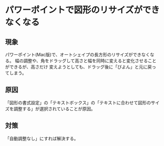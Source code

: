 # パワーポイントで図形のリサイズができなくなる

## 現象

パワーポイント(Mac版)で、オートシェイプの長方形のリサイズができなくなる。
幅の調整や、角をドラッグして高さと幅を同時に変えると変化させることができるが、高さだけ
変えようとしても、ドラッグ後に「びよん」と元に戻ってしまう。

## 原因

「図形の書式設定」の「テキストボックス」の「テキストに合わせて図形のサイズを調整する」が選択されていることが原因。

## 対策

「自動調整なし」にすれば解決する。
